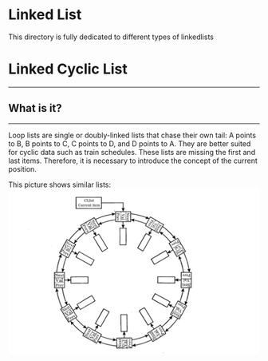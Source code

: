 # Linked List
This directory is fully dedicated to different types of linkedlists


# Linked Cyclic List
***
## What is it?
***
Loop lists are single or doubly-linked lists that chase their own tail:
A points to B, B points to C, C points to D, and D points to A. 
They are better suited for cyclic data such as train schedules.
These lists are missing the first and last items.
Therefore, it is necessary to introduce the concept of the current position.

This picture shows similar lists:
![Alt text](./Linked_Cyclic_List.jpg?raw=true)
